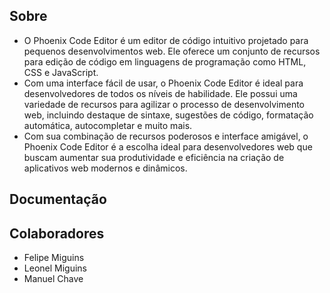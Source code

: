 ## Sobre

* O Phoenix Code Editor é um editor de código intuitivo projetado para pequenos desenvolvimentos web. Ele oferece um conjunto de recursos para edição de código em linguagens de programação como HTML, CSS e JavaScript.
* Com uma interface fácil de usar, o Phoenix Code Editor é ideal para desenvolvedores de todos os níveis de habilidade. Ele possui uma variedade de recursos para agilizar o processo de desenvolvimento web, incluindo destaque de sintaxe, sugestões de código, formatação automática, autocompletar e muito mais.
* Com sua combinação de recursos poderosos e interface amigável, o Phoenix Code Editor é a escolha ideal para desenvolvedores web que buscam aumentar sua produtividade e eficiência na criação de aplicativos web modernos e dinâmicos.

## Documentação


## Colaboradores

* Felipe Miguins
* Leonel Miguins
* Manuel Chave